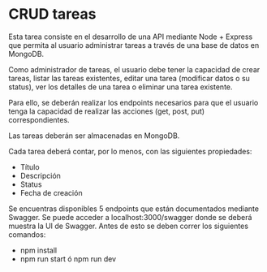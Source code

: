 # CRUD tareas
Esta tarea consiste en el desarrollo de una API mediante Node + Express que permita al usuario administrar tareas a través de una base de datos en MongoDB.

Como administrador de tareas, el usuario debe tener la capacidad de crear tareas, listar las tareas existentes, editar una tarea (modificar datos o su status), ver los detalles de una tarea o eliminar una tarea existente. 

Para ello, se deberán realizar los endpoints necesarios para que el usuario tenga la capacidad de realizar las acciones (get, post, put) correspondientes.

Las tareas deberán ser almacenadas en MongoDB.

Cada tarea deberá contar, por lo menos, con las siguientes propiedades:

- Título
- Descripción
- Status
- Fecha de creación

Se encuentras disponibles 5 endpoints que están documentados mediante Swagger. Se puede acceder a localhost:3000/swagger donde se deberá muestra la UI de Swagger. Antes de esto se deben correr los siguientes comandos:
- npm install
- npm run start ó npm run dev